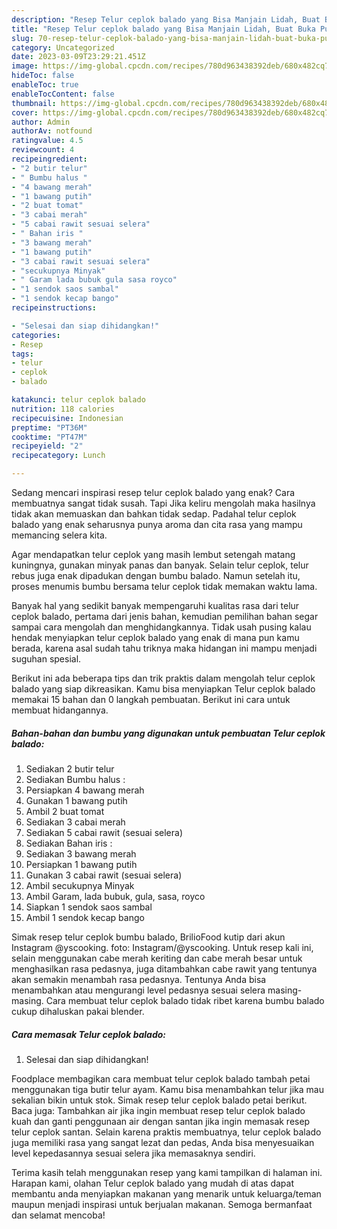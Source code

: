 ```yaml
---
description: "Resep Telur ceplok balado yang Bisa Manjain Lidah, Buat Buka Puasa Menggugah Selera"
title: "Resep Telur ceplok balado yang Bisa Manjain Lidah, Buat Buka Puasa Menggugah Selera"
slug: 70-resep-telur-ceplok-balado-yang-bisa-manjain-lidah-buat-buka-puasa-menggugah-selera
category: Uncategorized
date: 2023-03-09T23:29:21.451Z
image: https://img-global.cpcdn.com/recipes/780d963438392deb/680x482cq70/telur-ceplok-balado-foto-resep-utama.jpg
hideToc: false
enableToc: true
enableTocContent: false
thumbnail: https://img-global.cpcdn.com/recipes/780d963438392deb/680x482cq70/telur-ceplok-balado-foto-resep-utama.jpg
cover: https://img-global.cpcdn.com/recipes/780d963438392deb/680x482cq70/telur-ceplok-balado-foto-resep-utama.jpg
author: Admin
authorAv: notfound
ratingvalue: 4.5
reviewcount: 4
recipeingredient:
- "2 butir telur"
- " Bumbu halus "
- "4 bawang merah"
- "1 bawang putih"
- "2 buat tomat"
- "3 cabai merah"
- "5 cabai rawit sesuai selera"
- " Bahan iris "
- "3 bawang merah"
- "1 bawang putih"
- "3 cabai rawit sesuai selera"
- "secukupnya Minyak"
- " Garam lada bubuk gula sasa royco"
- "1 sendok saos sambal"
- "1 sendok kecap bango"
recipeinstructions:

- "Selesai dan siap dihidangkan!"
categories:
- Resep
tags:
- telur
- ceplok
- balado

katakunci: telur ceplok balado 
nutrition: 118 calories
recipecuisine: Indonesian
preptime: "PT36M"
cooktime: "PT47M"
recipeyield: "2"
recipecategory: Lunch

---
```



Sedang mencari inspirasi resep telur ceplok balado yang enak? Cara membuatnya sangat tidak susah. Tapi Jika keliru mengolah maka hasilnya tidak akan memuaskan dan bahkan tidak sedap. Padahal telur ceplok balado yang enak seharusnya punya aroma dan cita rasa yang mampu memancing selera kita.


Agar mendapatkan telur ceplok yang masih lembut setengah matang kuningnya, gunakan minyak panas dan banyak. Selain telur ceplok, telur rebus juga enak dipadukan dengan bumbu balado. Namun setelah itu, proses menumis bumbu bersama telur ceplok tidak memakan waktu lama.

Banyak hal yang sedikit banyak mempengaruhi kualitas rasa dari telur ceplok balado, pertama dari jenis bahan, kemudian pemilihan bahan segar sampai cara mengolah dan menghidangkannya. Tidak usah pusing kalau hendak menyiapkan telur ceplok balado yang enak di mana pun kamu berada, karena asal sudah tahu triknya maka hidangan ini mampu menjadi suguhan spesial.


Berikut ini ada beberapa tips dan trik praktis dalam mengolah telur ceplok balado yang siap dikreasikan. Kamu bisa menyiapkan Telur ceplok balado memakai 15 bahan dan 0 langkah pembuatan. Berikut ini cara untuk membuat hidangannya.

<!--inarticleads1-->

##### Bahan-bahan dan bumbu yang digunakan untuk pembuatan Telur ceplok balado:

1. Sediakan 2 butir telur
1. Sediakan  Bumbu halus :
1. Persiapkan 4 bawang merah
1. Gunakan 1 bawang putih
1. Ambil 2 buat tomat
1. Sediakan 3 cabai merah
1. Sediakan 5 cabai rawit (sesuai selera)
1. Sediakan  Bahan iris :
1. Sediakan 3 bawang merah
1. Persiapkan 1 bawang putih
1. Gunakan 3 cabai rawit (sesuai selera)
1. Ambil secukupnya Minyak
1. Ambil  Garam, lada bubuk, gula, sasa, royco
1. Siapkan 1 sendok saos sambal
1. Ambil 1 sendok kecap bango


Simak resep telur ceplok bumbu balado, BrilioFood kutip dari akun Instagram @yscooking. foto: Instagram/@yscooking. Untuk resep kali ini, selain menggunakan cabe merah keriting dan cabe merah besar untuk menghasilkan rasa pedasnya, juga ditambahkan cabe rawit yang tentunya akan semakin menambah rasa pedasnya. Tentunya Anda bisa menambahkan atau mengurangi level pedasnya sesuai selera masing-masing. Cara membuat telur ceplok balado tidak ribet karena bumbu balado cukup dihaluskan pakai blender. 

<!--inarticleads2-->

##### Cara memasak Telur ceplok balado:


1. Selesai dan siap dihidangkan!

Foodplace membagikan cara membuat telur ceplok balado tambah petai menggunakan tiga butir telur ayam. Kamu bisa menambahkan telur jika mau sekalian bikin untuk stok. Simak resep telur ceplok balado petai berikut. Baca juga: Tambahkan air jika ingin membuat resep telur ceplok balado kuah dan ganti penggunaan air dengan santan jika ingin memasak resep telur ceplok santan. Selain karena praktis membuatnya, telur ceplok balado juga memiliki rasa yang sangat lezat dan pedas, Anda bisa menyesuaikan level kepedasannya sesuai selera jika memasaknya sendiri. 

Terima kasih telah menggunakan resep yang kami tampilkan di halaman ini. Harapan kami, olahan Telur ceplok balado yang mudah di atas dapat membantu anda menyiapkan makanan yang menarik untuk keluarga/teman maupun menjadi inspirasi untuk berjualan makanan. Semoga bermanfaat dan selamat mencoba!
